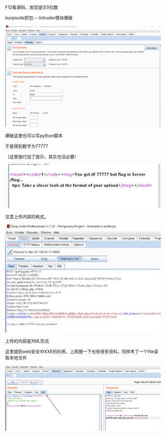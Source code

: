 F12看源码，发现提示5位数

burpsuite抓包---Intruder模块爆破

![](./2.png)



爆破这里也可以写python脚本

于是得到数字为77777

（这里强行加了提示，其实也没必要）

![](./3.png)



注意上传内容的格式。

![](./1.png)

上传的内容是XML形式

这里提到web安全中XXE的利用，上网搜一下也有很多资料。同样考了一个file读取本地文件

![](./4.png)

